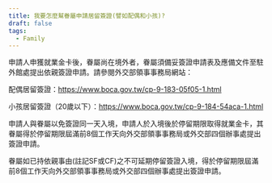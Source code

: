 ```yaml
---
title: 我要怎麼幫眷屬申請居留簽證(譬如配偶和小孩)?
draft: false
tags:
  - Family
---
```

申請人申獲就業金卡後，眷屬尚在境外者，眷屬須備妥簽證申請表及應備文件至駐外館處提出依親簽證申請。請參閱外交部領事事務局網站：

配偶居留簽證：https://www.boca.gov.tw/cp-9-183-05f05-1.html

小孩居留簽證（20歲以下）：https://www.boca.gov.tw/cp-9-184-54aca-1.html

申請人與眷屬以免簽證同一天入境，申請人於入境後於停留期限取得就業金卡，其眷屬得於停留期限屆滿前8個工作天向外交部領事事務局或外交部四個辦事處提出簽證申請。

眷屬如已持依親事由(註記SF或CF)之不可延期停留簽證入境，得於停留期限屆滿前8個工作天向外交部領事事務局或外交部四個辦事處提出簽證申請。